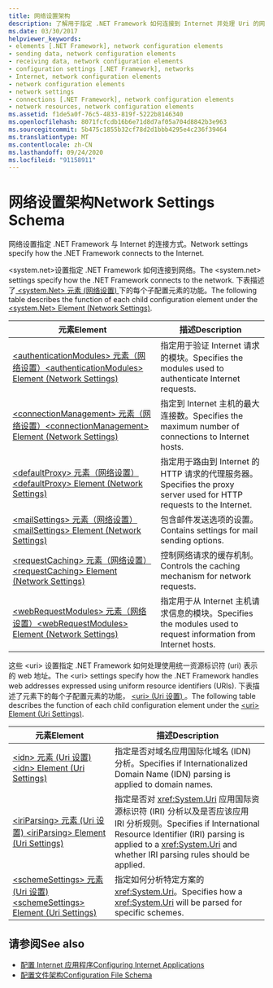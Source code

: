 ```yaml
---
title: 网络设置架构
description: 了解用于指定 .NET Framework 如何连接到 Internet 并处理 Uri 的网络设置的架构。
ms.date: 03/30/2017
helpviewer_keywords:
- elements [.NET Framework], network configuration elements
- sending data, network configuration elements
- receiving data, network configuration elements
- configuration settings [.NET Framework], networks
- Internet, network configuration elements
- network configuration elements
- network settings
- connections [.NET Framework], network configuration elements
- network resources, network configuration elements
ms.assetid: f1de5a0f-76c5-4833-819f-5222b8146340
ms.openlocfilehash: 8071fcfcdb16b6e71d8d7af05a704d8842b3e963
ms.sourcegitcommit: 5b475c1855b32cf78d2d1bbb4295e4c236f39464
ms.translationtype: MT
ms.contentlocale: zh-CN
ms.lasthandoff: 09/24/2020
ms.locfileid: "91158911"
---
```

# <a name="network-settings-schema"></a><span data-ttu-id="4fe1d-103">网络设置架构</span><span class="sxs-lookup"><span data-stu-id="4fe1d-103">Network Settings Schema</span></span>

<span data-ttu-id="4fe1d-104">网络设置指定 .NET Framework 与 Internet 的连接方式。</span><span class="sxs-lookup"><span data-stu-id="4fe1d-104">Network settings specify how the .NET Framework connects to the Internet.</span></span>

<span data-ttu-id="4fe1d-105">\<system.net>设置指定 .NET Framework 如何连接到网络。</span><span class="sxs-lookup"><span data-stu-id="4fe1d-105">The \<system.net> settings specify how the .NET Framework connects to the network.</span></span> <span data-ttu-id="4fe1d-106">下表描述了[ \<system.Net> 元素 (网络设置) ](system-net-element-network-settings.md)下的每个子配置元素的功能。</span><span class="sxs-lookup"><span data-stu-id="4fe1d-106">The following table describes the function of each child configuration element under the [\<system.Net> Element (Network Settings)](system-net-element-network-settings.md).</span></span>  
  
|<span data-ttu-id="4fe1d-107">元素</span><span class="sxs-lookup"><span data-stu-id="4fe1d-107">Element</span></span>|<span data-ttu-id="4fe1d-108">描述</span><span class="sxs-lookup"><span data-stu-id="4fe1d-108">Description</span></span>|  
|-------------|-----------------|  
|[<span data-ttu-id="4fe1d-109">\<authenticationModules> 元素（网络设置）</span><span class="sxs-lookup"><span data-stu-id="4fe1d-109">\<authenticationModules> Element (Network Settings)</span></span>](authenticationmodules-element-network-settings.md)|<span data-ttu-id="4fe1d-110">指定用于验证 Internet 请求的模块。</span><span class="sxs-lookup"><span data-stu-id="4fe1d-110">Specifies the modules used to authenticate Internet requests.</span></span>|  
|[<span data-ttu-id="4fe1d-111">\<connectionManagement> 元素（网络设置）</span><span class="sxs-lookup"><span data-stu-id="4fe1d-111">\<connectionManagement> Element (Network Settings)</span></span>](connectionmanagement-element-network-settings.md)|<span data-ttu-id="4fe1d-112">指定到 Internet 主机的最大连接数。</span><span class="sxs-lookup"><span data-stu-id="4fe1d-112">Specifies the maximum number of connections to Internet hosts.</span></span>|  
|[<span data-ttu-id="4fe1d-113">\<defaultProxy> 元素（网络设置）</span><span class="sxs-lookup"><span data-stu-id="4fe1d-113">\<defaultProxy> Element (Network Settings)</span></span>](defaultproxy-element-network-settings.md)|<span data-ttu-id="4fe1d-114">指定用于路由到 Internet 的 HTTP 请求的代理服务器。</span><span class="sxs-lookup"><span data-stu-id="4fe1d-114">Specifies the proxy server used for HTTP requests to the Internet.</span></span>|  
|[<span data-ttu-id="4fe1d-115">\<mailSettings> 元素（网络设置）</span><span class="sxs-lookup"><span data-stu-id="4fe1d-115">\<mailSettings> Element (Network Settings)</span></span>](mailsettings-element-network-settings.md)|<span data-ttu-id="4fe1d-116">包含邮件发送选项的设置。</span><span class="sxs-lookup"><span data-stu-id="4fe1d-116">Contains settings for mail sending options.</span></span>|  
|[<span data-ttu-id="4fe1d-117">\<requestCaching> 元素（网络设置）</span><span class="sxs-lookup"><span data-stu-id="4fe1d-117">\<requestCaching> Element (Network Settings)</span></span>](requestcaching-element-network-settings.md)|<span data-ttu-id="4fe1d-118">控制网络请求的缓存机制。</span><span class="sxs-lookup"><span data-stu-id="4fe1d-118">Controls the caching mechanism for network requests.</span></span>|  
|[<span data-ttu-id="4fe1d-119">\<webRequestModules> 元素（网络设置）</span><span class="sxs-lookup"><span data-stu-id="4fe1d-119">\<webRequestModules> Element (Network Settings)</span></span>](webrequestmodules-element-network-settings.md)|<span data-ttu-id="4fe1d-120">指定用于从 Internet 主机请求信息的模块。</span><span class="sxs-lookup"><span data-stu-id="4fe1d-120">Specifies the modules used to request information from Internet hosts.</span></span>|  
  
<span data-ttu-id="4fe1d-121">这些 \<uri> 设置指定 .NET Framework 如何处理使用统一资源标识符 (uri) 表示的 web 地址。</span><span class="sxs-lookup"><span data-stu-id="4fe1d-121">The \<uri> settings specify how the .NET Framework handles web addresses expressed using uniform resource identifiers (URIs).</span></span> <span data-ttu-id="4fe1d-122">下表描述了元素下的每个子配置元素的功能， [ \<uri> (Uri 设置) ](uri-element-uri-settings.md)。</span><span class="sxs-lookup"><span data-stu-id="4fe1d-122">The following table describes the function of each child configuration element under the [\<uri> Element (Uri Settings)](uri-element-uri-settings.md).</span></span>  
  
|<span data-ttu-id="4fe1d-123">元素</span><span class="sxs-lookup"><span data-stu-id="4fe1d-123">Element</span></span>|<span data-ttu-id="4fe1d-124">描述</span><span class="sxs-lookup"><span data-stu-id="4fe1d-124">Description</span></span>|  
|-------------|-----------------|  
|[<span data-ttu-id="4fe1d-125">\<idn> 元素 (Uri 设置) </span><span class="sxs-lookup"><span data-stu-id="4fe1d-125">\<idn> Element (Uri Settings)</span></span>](idn-element-uri-settings.md)|<span data-ttu-id="4fe1d-126">指定是否对域名应用国际化域名 (IDN) 分析。</span><span class="sxs-lookup"><span data-stu-id="4fe1d-126">Specifies if Internationalized Domain Name (IDN) parsing is applied to domain names.</span></span>|  
|[<span data-ttu-id="4fe1d-127">\<iriParsing> 元素 (Uri 设置) </span><span class="sxs-lookup"><span data-stu-id="4fe1d-127">\<iriParsing> Element (Uri Settings)</span></span>](iriparsing-element-uri-settings.md)|<span data-ttu-id="4fe1d-128">指定是否对 <xref:System.Uri> 应用国际资源标识符 (IRI) 分析以及是否应该应用 IRI 分析规则。</span><span class="sxs-lookup"><span data-stu-id="4fe1d-128">Specifies if International Resource Identifier (IRI) parsing is applied to a <xref:System.Uri> and whether IRI parsing rules should be applied.</span></span>|  
|[<span data-ttu-id="4fe1d-129">\<schemeSettings> 元素 (Uri 设置) </span><span class="sxs-lookup"><span data-stu-id="4fe1d-129">\<schemeSettings> Element (Uri Settings)</span></span>](schemesettings-element-uri-settings.md)|<span data-ttu-id="4fe1d-130">指定如何分析特定方案的 <xref:System.Uri>。</span><span class="sxs-lookup"><span data-stu-id="4fe1d-130">Specifies how a <xref:System.Uri> will be parsed for specific schemes.</span></span>|  
  
## <a name="see-also"></a><span data-ttu-id="4fe1d-131">请参阅</span><span class="sxs-lookup"><span data-stu-id="4fe1d-131">See also</span></span>

- [<span data-ttu-id="4fe1d-132">配置 Internet 应用程序</span><span class="sxs-lookup"><span data-stu-id="4fe1d-132">Configuring Internet Applications</span></span>](../../../network-programming/configuring-internet-applications.md)
- [<span data-ttu-id="4fe1d-133">配置文件架构</span><span class="sxs-lookup"><span data-stu-id="4fe1d-133">Configuration File Schema</span></span>](../index.md)
